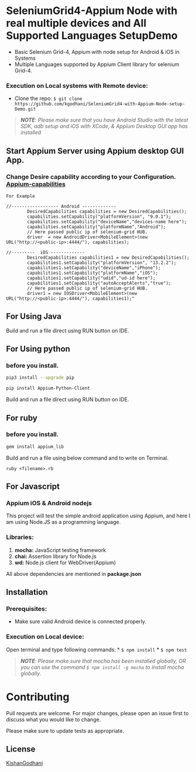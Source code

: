 # SeleniumGrid4-Appium Node with real multiple devices and All Supported Languages SetupDemo

* Basic Selenium Grid-4, Appium with node setup for Android &amp; iOS in Systems
* Multiple Languages supported by Appium Client library for selenium Grid-4.

### Execution on Local systems with Remote device:

* Clone the repo: `$ git clone https://github.com/kgodhani/SeleniumGrid4-with-Appium-Node-setup-Demo.git`

>  ***NOTE***: *Please make sure that you have Android Studio with the latest SDK, adb setup and iOS with XCode, & Appium Desktop GUI app has installed*

## Start Appium Server using Appium desktop GUI App.
### Change Desire capability according to your Configuration. [Appium-capabilities](https://appium.io/docs/en/writing-running-appium/caps/)
```
For Example

//------------------ Android -------------
        DesiredCapabilities capabilities = new DesiredCapabilities();
        capabilities.setCapability("platformVersion", "9.0.1");
        capabilities.setCapability("deviceName","devices-name here");
        capabilities.setCapability("platformName","Android");
        // Here passed public ip of selenium-grid HUB.
        driver  = new AndroidDriver<MobileElement>(new URL("http://<public-ip>:4444/"), capabilities);

//---------  iOS -------------
        DesiredCapabilities capabilities1 = new DesiredCapabilities();
        capabilities1.setCapability("platformVersion", "13.2.2");
        capabilities1.setCapability("deviceName","iPhone");
        capabilities1.setCapability("platformName","iOS");
        capabilities1.setCapability("udid","ud-id here");
        capabilities1.setCapability("autoAcceptAlerts","true");
        // Here passed public ip of selenium-grid HUB.
        driver1 = new IOSDriver<MobileElement>(new URL("http://<public-ip>:4444/"), capabilities1);"
```

## For Using Java

Build and run a file direct using RUN button on IDE.

## For Using python

### before you install.

```bash
pip3 install --upgrade pip 

pip install Appium-Python-Client
```

Build and run a file direct using RUN button on IDE.

## For ruby

### before you install.

```bash
gem install appium_lib
```

Build and run a file using below command and to write on Terminal.
```
ruby <filename>.rb
```

## For Javascript

### Appium iOS & Android nodejs

This project will test the simple android application using Appium, and here I am using Node.JS as a programming language.

### Libraries:
1) **mocha:** JavaScript testing framework
2) **chai:** Assertion library for Node.js 
3) **wd:**  Node.js client for WebDriver(Appium) 

All above dependencies are mentioned in **package.json**

## Installation
### Prerequisites:
* Make sure valid Android device is connected properly.

### Execution on Local device:

Open terminal and type following commands:
	*  `$ npm install`
	*  `$ npm test` 

>  ***NOTE***: *Please make sure that mocha has been installed globally, OR you can use the command `$ npm install -g mocha` to install mocha globally.*

# Contributing
Pull requests are welcome. For major changes, please open an issue first to discuss what you would like to change.

Please make sure to update tests as appropriate.

## License
[KishanGodhani](https://github.com/kgodhani/SeleniumGrid4-with-Appium-Node-setup-Demo/)
